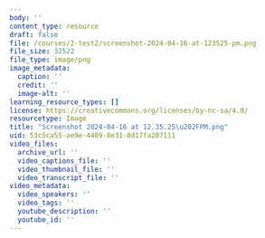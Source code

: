 ```yaml
---
body: ''
content_type: resource
draft: false
file: /courses/2-test2/screenshot-2024-04-16-at-123525-pm.png
file_size: 32522
file_type: image/png
image_metadata:
  caption: ''
  credit: ''
  image-alt: ''
learning_resource_types: []
license: https://creativecommons.org/licenses/by-nc-sa/4.0/
resourcetype: Image
title: "Screenshot 2024-04-16 at 12.35.25\u202FPM.png"
uid: 53c5ca55-ae9e-4409-8e31-8d17fa207111
video_files:
  archive_url: ''
  video_captions_file: ''
  video_thumbnail_file: ''
  video_transcript_file: ''
video_metadata:
  video_speakers: ''
  video_tags: ''
  youtube_description: ''
  youtube_id: ''
---
```

